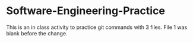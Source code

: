 # Software-Engineering-Practice
This is an in class activity to practice git commands with 3 files. 
File 1 was blank before the change.
